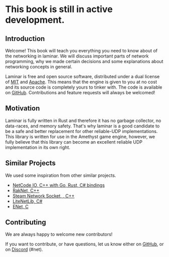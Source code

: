 # This book is still in active development.

## Introduction

Welcome! This book will teach you everything you need to know about of the networking in laminar.
We will discuss important parts of network programming, why we made certain decisions and some explanations about networking concepts in general.

Laminar is free and open source software, distributed under a dual license of [MIT][ml]
and [Apache][al]. This means that the engine is given to you at no cost
and its source code is completely yours to tinker with. The code is available on
[GitHub][am]. Contributions and feature requests will always be welcomed!

[ml]: https://github.com/amethyst/laminar/blob/master/docs/LICENSE-MIT
[al]: https://github.com/amethyst/laminar/blob/master/docs/LICENSE-APACHE
[am]: https://github.com/amethyst/laminar/tree/master

## Motivation
Laminar is fully written in Rust and therefore it has no garbage collector, no data-races, and memory safety. 
That's why laminar is a good candidate to be a safe and better replacement for other reliable-UDP implementations.
This library is written for use in the Amethyst game engine, however, we fully believe that this library can become an excellent reliable UDP implementation in its own right.

## Similar Projects
We used some inspiration from other similar projects.

- [NetCode IO, C++ with Go, Rust, C# bindings](https://github.com/networkprotocol/netcode.io)
- [RakNet, C++](https://github.com/SLikeSoft/SLikeNet)
- [Steam Network Socket, , C++](https://github.com/ValveSoftware/GameNetworkingSockets)
- [LiteNetLib, C#](https://github.com/RevenantX/LiteNetLib)
- [ENet, C](http://enet.bespin.org/)

## Contributing
We are always happy to welcome new contributors!

If you want to contribute, or have questions, let us know either on [GitHub][db], or on [Discord][di] (#net).

[di]: https://discord.gg/amethyst
[db]: https://github.com/amethyst/laminar/
